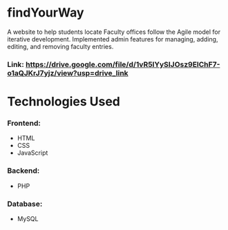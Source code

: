 # findYourWay
A website to help students locate
Faculty offices follow the Agile model for iterative development. 
Implemented admin features for managing, adding, editing, and removing 
faculty entries.
### Link: https://drive.google.com/file/d/1vR5IYySIJOsz9ElChF7-o1aQJKrJ7yjz/view?usp=drive_link

# Technologies Used


### Frontend:
- HTML
- CSS
- JavaScript
  
### Backend:
- PHP

### Database:
- MySQL

